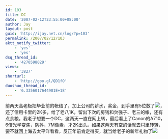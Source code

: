 ```yaml
---
id: 103
title: DC
date: '2007-02-12T23:55:00+08:00'
author: Jay
layout: post
guid: 'http://ijay.net.cn/log/?p=103'
permalink: /2007/02/12/103
aktt_notify_twitter:
    - 'yes'
    - 'yes'
dsq_thread_id:
    - '4270598029'
views:
    - '3827'
shorturl:
    - 'http://goo.gl/QD1fO'
duoshuo_thread_id:
    - '6.3356017644981E+18'
---
```


前两天高老板把毕业前的帐结了，加上公司的薪水，奖金，到手里有5位数了<img src="http://shared.live.com/VIf!VWmJbs6tK-ObyYk28Q/emoticons/smile_shades.gif" />，还了信用卡里的2K多，给了老八1K，留出下次的房钱和欠强子、老三的帐，还有点余粮。我老子想要一个DC，这两天一直在网上转，最后看上了Canon的A710，6倍光学变焦，防抖，7M像素，才2K出头。如果这两天有空的话就去村里转转，要不就回上海去太平洋看看，反正年前肯定得买，就当给老子的新年礼物了<img src="http://shared.live.com/VIf!VWmJbs6tK-ObyYk28Q/emoticons/present.gif" /><br />
